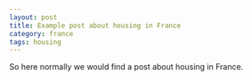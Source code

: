 ```yaml
---
layout: post
title: Example post about housing in France
category: france
tags: housing
---
```

So here normally we would find a post about housing in France.
